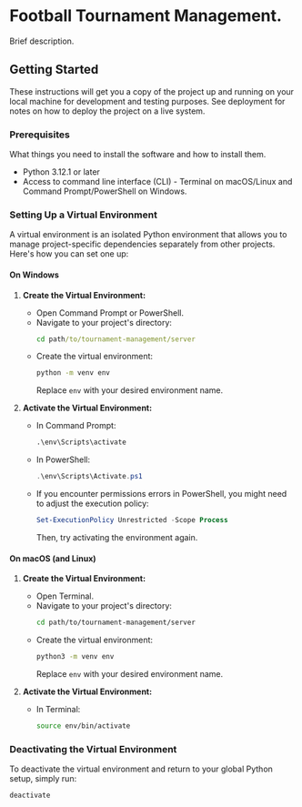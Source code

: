 # Football Tournament Management.

Brief description.

## Getting Started

These instructions will get you a copy of the project up and running on your local machine for development and testing purposes. See deployment for notes on how to deploy the project on a live system.

### Prerequisites

What things you need to install the software and how to install them.

- Python 3.12.1 or later
- Access to command line interface (CLI) - Terminal on macOS/Linux and Command Prompt/PowerShell on Windows.

### Setting Up a Virtual Environment

A virtual environment is an isolated Python environment that allows you to manage project-specific dependencies separately from other projects. Here's how you can set one up:

#### On Windows

1. **Create the Virtual Environment:**
   - Open Command Prompt or PowerShell.
   - Navigate to your project's directory:
     ```cmd
     cd path/to/tournament-management/server
     ```
   - Create the virtual environment:
     ```cmd
     python -m venv env
     ```
     Replace `env` with your desired environment name.

2. **Activate the Virtual Environment:**
   - In Command Prompt:
     ```cmd
     .\env\Scripts\activate
     ```
   - In PowerShell:
     ```powershell
     .\env\Scripts\Activate.ps1
     ```
   - If you encounter permissions errors in PowerShell, you might need to adjust the execution policy:
     ```powershell
     Set-ExecutionPolicy Unrestricted -Scope Process
     ```
     Then, try activating the environment again.

#### On macOS (and Linux)

1. **Create the Virtual Environment:**
   - Open Terminal.
   - Navigate to your project's directory:
     ```bash
     cd path/to/tournament-management/server
     ```
   - Create the virtual environment:
     ```bash
     python3 -m venv env
     ```
     Replace `env` with your desired environment name.

2. **Activate the Virtual Environment:**
   - In Terminal:
     ```bash
     source env/bin/activate
     ```

### Deactivating the Virtual Environment

To deactivate the virtual environment and return to your global Python setup, simply run:

```bash
deactivate

